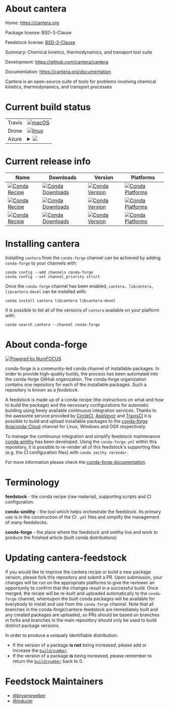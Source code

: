 About cantera
=============

Home: https://cantera.org

Package license: BSD-3-Clause

Feedstock license: [BSD-3-Clause](https://github.com/conda-forge/cantera-feedstock/blob/master/LICENSE.txt)

Summary: Chemical kinetics, thermodynamics, and transport tool suite

Development: https://github.com/cantera/cantera

Documentation: https://cantera.org/documentation

Cantera is an open-source suite of tools for problems involving chemical kinetics, thermodynamics, and transport processes

Current build status
====================


<table><tr>
    <td>Travis</td>
    <td>
      <a href="https://travis-ci.com/conda-forge/cantera-feedstock">
        <img alt="macOS" src="https://img.shields.io/travis/com/conda-forge/cantera-feedstock/master.svg?label=macOS">
      </a>
    </td>
  </tr><tr>
    <td>Drone</td>
    <td>
      <a href="https://cloud.drone.io/conda-forge/cantera-feedstock">
        <img alt="linux" src="https://img.shields.io/drone/build/conda-forge/cantera-feedstock/master.svg?label=Linux">
      </a>
    </td>
  </tr>
    
  <tr>
    <td>Azure</td>
    <td>
      <details>
        <summary>
          <a href="https://dev.azure.com/conda-forge/feedstock-builds/_build/latest?definitionId=11466&branchName=master">
            <img src="https://dev.azure.com/conda-forge/feedstock-builds/_apis/build/status/cantera-feedstock?branchName=master">
          </a>
        </summary>
        <table>
          <thead><tr><th>Variant</th><th>Status</th></tr></thead>
          <tbody><tr>
              <td>linux_64_numpy1.17python3.6.____cpython</td>
              <td>
                <a href="https://dev.azure.com/conda-forge/feedstock-builds/_build/latest?definitionId=11466&branchName=master">
                  <img src="https://dev.azure.com/conda-forge/feedstock-builds/_apis/build/status/cantera-feedstock?branchName=master&jobName=linux&configuration=linux_64_numpy1.17python3.6.____cpython" alt="variant">
                </a>
              </td>
            </tr><tr>
              <td>linux_64_numpy1.17python3.7.____cpython</td>
              <td>
                <a href="https://dev.azure.com/conda-forge/feedstock-builds/_build/latest?definitionId=11466&branchName=master">
                  <img src="https://dev.azure.com/conda-forge/feedstock-builds/_apis/build/status/cantera-feedstock?branchName=master&jobName=linux&configuration=linux_64_numpy1.17python3.7.____cpython" alt="variant">
                </a>
              </td>
            </tr><tr>
              <td>linux_64_numpy1.17python3.8.____cpython</td>
              <td>
                <a href="https://dev.azure.com/conda-forge/feedstock-builds/_build/latest?definitionId=11466&branchName=master">
                  <img src="https://dev.azure.com/conda-forge/feedstock-builds/_apis/build/status/cantera-feedstock?branchName=master&jobName=linux&configuration=linux_64_numpy1.17python3.8.____cpython" alt="variant">
                </a>
              </td>
            </tr><tr>
              <td>linux_64_numpy1.19python3.9.____cpython</td>
              <td>
                <a href="https://dev.azure.com/conda-forge/feedstock-builds/_build/latest?definitionId=11466&branchName=master">
                  <img src="https://dev.azure.com/conda-forge/feedstock-builds/_apis/build/status/cantera-feedstock?branchName=master&jobName=linux&configuration=linux_64_numpy1.19python3.9.____cpython" alt="variant">
                </a>
              </td>
            </tr><tr>
              <td>linux_aarch64_numpy1.17python3.6.____cpython</td>
              <td>
                <a href="https://dev.azure.com/conda-forge/feedstock-builds/_build/latest?definitionId=11466&branchName=master">
                  <img src="https://dev.azure.com/conda-forge/feedstock-builds/_apis/build/status/cantera-feedstock?branchName=master&jobName=linux&configuration=linux_aarch64_numpy1.17python3.6.____cpython" alt="variant">
                </a>
              </td>
            </tr><tr>
              <td>linux_aarch64_numpy1.17python3.7.____cpython</td>
              <td>
                <a href="https://dev.azure.com/conda-forge/feedstock-builds/_build/latest?definitionId=11466&branchName=master">
                  <img src="https://dev.azure.com/conda-forge/feedstock-builds/_apis/build/status/cantera-feedstock?branchName=master&jobName=linux&configuration=linux_aarch64_numpy1.17python3.7.____cpython" alt="variant">
                </a>
              </td>
            </tr><tr>
              <td>linux_aarch64_numpy1.17python3.8.____cpython</td>
              <td>
                <a href="https://dev.azure.com/conda-forge/feedstock-builds/_build/latest?definitionId=11466&branchName=master">
                  <img src="https://dev.azure.com/conda-forge/feedstock-builds/_apis/build/status/cantera-feedstock?branchName=master&jobName=linux&configuration=linux_aarch64_numpy1.17python3.8.____cpython" alt="variant">
                </a>
              </td>
            </tr><tr>
              <td>linux_aarch64_numpy1.19python3.9.____cpython</td>
              <td>
                <a href="https://dev.azure.com/conda-forge/feedstock-builds/_build/latest?definitionId=11466&branchName=master">
                  <img src="https://dev.azure.com/conda-forge/feedstock-builds/_apis/build/status/cantera-feedstock?branchName=master&jobName=linux&configuration=linux_aarch64_numpy1.19python3.9.____cpython" alt="variant">
                </a>
              </td>
            </tr><tr>
              <td>linux_ppc64le_numpy1.17python3.6.____cpython</td>
              <td>
                <a href="https://dev.azure.com/conda-forge/feedstock-builds/_build/latest?definitionId=11466&branchName=master">
                  <img src="https://dev.azure.com/conda-forge/feedstock-builds/_apis/build/status/cantera-feedstock?branchName=master&jobName=linux&configuration=linux_ppc64le_numpy1.17python3.6.____cpython" alt="variant">
                </a>
              </td>
            </tr><tr>
              <td>linux_ppc64le_numpy1.17python3.7.____cpython</td>
              <td>
                <a href="https://dev.azure.com/conda-forge/feedstock-builds/_build/latest?definitionId=11466&branchName=master">
                  <img src="https://dev.azure.com/conda-forge/feedstock-builds/_apis/build/status/cantera-feedstock?branchName=master&jobName=linux&configuration=linux_ppc64le_numpy1.17python3.7.____cpython" alt="variant">
                </a>
              </td>
            </tr><tr>
              <td>linux_ppc64le_numpy1.17python3.8.____cpython</td>
              <td>
                <a href="https://dev.azure.com/conda-forge/feedstock-builds/_build/latest?definitionId=11466&branchName=master">
                  <img src="https://dev.azure.com/conda-forge/feedstock-builds/_apis/build/status/cantera-feedstock?branchName=master&jobName=linux&configuration=linux_ppc64le_numpy1.17python3.8.____cpython" alt="variant">
                </a>
              </td>
            </tr><tr>
              <td>linux_ppc64le_numpy1.19python3.9.____cpython</td>
              <td>
                <a href="https://dev.azure.com/conda-forge/feedstock-builds/_build/latest?definitionId=11466&branchName=master">
                  <img src="https://dev.azure.com/conda-forge/feedstock-builds/_apis/build/status/cantera-feedstock?branchName=master&jobName=linux&configuration=linux_ppc64le_numpy1.19python3.9.____cpython" alt="variant">
                </a>
              </td>
            </tr><tr>
              <td>osx_64_numpy1.17python3.6.____cpython</td>
              <td>
                <a href="https://dev.azure.com/conda-forge/feedstock-builds/_build/latest?definitionId=11466&branchName=master">
                  <img src="https://dev.azure.com/conda-forge/feedstock-builds/_apis/build/status/cantera-feedstock?branchName=master&jobName=osx&configuration=osx_64_numpy1.17python3.6.____cpython" alt="variant">
                </a>
              </td>
            </tr><tr>
              <td>osx_64_numpy1.17python3.7.____cpython</td>
              <td>
                <a href="https://dev.azure.com/conda-forge/feedstock-builds/_build/latest?definitionId=11466&branchName=master">
                  <img src="https://dev.azure.com/conda-forge/feedstock-builds/_apis/build/status/cantera-feedstock?branchName=master&jobName=osx&configuration=osx_64_numpy1.17python3.7.____cpython" alt="variant">
                </a>
              </td>
            </tr><tr>
              <td>osx_64_numpy1.17python3.8.____cpython</td>
              <td>
                <a href="https://dev.azure.com/conda-forge/feedstock-builds/_build/latest?definitionId=11466&branchName=master">
                  <img src="https://dev.azure.com/conda-forge/feedstock-builds/_apis/build/status/cantera-feedstock?branchName=master&jobName=osx&configuration=osx_64_numpy1.17python3.8.____cpython" alt="variant">
                </a>
              </td>
            </tr><tr>
              <td>osx_64_numpy1.19python3.9.____cpython</td>
              <td>
                <a href="https://dev.azure.com/conda-forge/feedstock-builds/_build/latest?definitionId=11466&branchName=master">
                  <img src="https://dev.azure.com/conda-forge/feedstock-builds/_apis/build/status/cantera-feedstock?branchName=master&jobName=osx&configuration=osx_64_numpy1.19python3.9.____cpython" alt="variant">
                </a>
              </td>
            </tr><tr>
              <td>osx_arm64_python3.8.____cpython</td>
              <td>
                <a href="https://dev.azure.com/conda-forge/feedstock-builds/_build/latest?definitionId=11466&branchName=master">
                  <img src="https://dev.azure.com/conda-forge/feedstock-builds/_apis/build/status/cantera-feedstock?branchName=master&jobName=osx&configuration=osx_arm64_python3.8.____cpython" alt="variant">
                </a>
              </td>
            </tr><tr>
              <td>osx_arm64_python3.9.____cpython</td>
              <td>
                <a href="https://dev.azure.com/conda-forge/feedstock-builds/_build/latest?definitionId=11466&branchName=master">
                  <img src="https://dev.azure.com/conda-forge/feedstock-builds/_apis/build/status/cantera-feedstock?branchName=master&jobName=osx&configuration=osx_arm64_python3.9.____cpython" alt="variant">
                </a>
              </td>
            </tr>
          </tbody>
        </table>
      </details>
    </td>
  </tr>
</table>

Current release info
====================

| Name | Downloads | Version | Platforms |
| --- | --- | --- | --- |
| [![Conda Recipe](https://img.shields.io/badge/recipe-cantera-green.svg)](https://anaconda.org/conda-forge/cantera) | [![Conda Downloads](https://img.shields.io/conda/dn/conda-forge/cantera.svg)](https://anaconda.org/conda-forge/cantera) | [![Conda Version](https://img.shields.io/conda/vn/conda-forge/cantera.svg)](https://anaconda.org/conda-forge/cantera) | [![Conda Platforms](https://img.shields.io/conda/pn/conda-forge/cantera.svg)](https://anaconda.org/conda-forge/cantera) |
| [![Conda Recipe](https://img.shields.io/badge/recipe-libcantera-green.svg)](https://anaconda.org/conda-forge/libcantera) | [![Conda Downloads](https://img.shields.io/conda/dn/conda-forge/libcantera.svg)](https://anaconda.org/conda-forge/libcantera) | [![Conda Version](https://img.shields.io/conda/vn/conda-forge/libcantera.svg)](https://anaconda.org/conda-forge/libcantera) | [![Conda Platforms](https://img.shields.io/conda/pn/conda-forge/libcantera.svg)](https://anaconda.org/conda-forge/libcantera) |
| [![Conda Recipe](https://img.shields.io/badge/recipe-libcantera--devel-green.svg)](https://anaconda.org/conda-forge/libcantera-devel) | [![Conda Downloads](https://img.shields.io/conda/dn/conda-forge/libcantera-devel.svg)](https://anaconda.org/conda-forge/libcantera-devel) | [![Conda Version](https://img.shields.io/conda/vn/conda-forge/libcantera-devel.svg)](https://anaconda.org/conda-forge/libcantera-devel) | [![Conda Platforms](https://img.shields.io/conda/pn/conda-forge/libcantera-devel.svg)](https://anaconda.org/conda-forge/libcantera-devel) |

Installing cantera
==================

Installing `cantera` from the `conda-forge` channel can be achieved by adding `conda-forge` to your channels with:

```
conda config --add channels conda-forge
conda config --set channel_priority strict
```

Once the `conda-forge` channel has been enabled, `cantera, libcantera, libcantera-devel` can be installed with:

```
conda install cantera libcantera libcantera-devel
```

It is possible to list all of the versions of `cantera` available on your platform with:

```
conda search cantera --channel conda-forge
```


About conda-forge
=================

[![Powered by NumFOCUS](https://img.shields.io/badge/powered%20by-NumFOCUS-orange.svg?style=flat&colorA=E1523D&colorB=007D8A)](http://numfocus.org)

conda-forge is a community-led conda channel of installable packages.
In order to provide high-quality builds, the process has been automated into the
conda-forge GitHub organization. The conda-forge organization contains one repository
for each of the installable packages. Such a repository is known as a *feedstock*.

A feedstock is made up of a conda recipe (the instructions on what and how to build
the package) and the necessary configurations for automatic building using freely
available continuous integration services. Thanks to the awesome service provided by
[CircleCI](https://circleci.com/), [AppVeyor](https://www.appveyor.com/)
and [TravisCI](https://travis-ci.com/) it is possible to build and upload installable
packages to the [conda-forge](https://anaconda.org/conda-forge)
[Anaconda-Cloud](https://anaconda.org/) channel for Linux, Windows and OSX respectively.

To manage the continuous integration and simplify feedstock maintenance
[conda-smithy](https://github.com/conda-forge/conda-smithy) has been developed.
Using the ``conda-forge.yml`` within this repository, it is possible to re-render all of
this feedstock's supporting files (e.g. the CI configuration files) with ``conda smithy rerender``.

For more information please check the [conda-forge documentation](https://conda-forge.org/docs/).

Terminology
===========

**feedstock** - the conda recipe (raw material), supporting scripts and CI configuration.

**conda-smithy** - the tool which helps orchestrate the feedstock.
                   Its primary use is in the construction of the CI ``.yml`` files
                   and simplify the management of *many* feedstocks.

**conda-forge** - the place where the feedstock and smithy live and work to
                  produce the finished article (built conda distributions)


Updating cantera-feedstock
==========================

If you would like to improve the cantera recipe or build a new
package version, please fork this repository and submit a PR. Upon submission,
your changes will be run on the appropriate platforms to give the reviewer an
opportunity to confirm that the changes result in a successful build. Once
merged, the recipe will be re-built and uploaded automatically to the
`conda-forge` channel, whereupon the built conda packages will be available for
everybody to install and use from the `conda-forge` channel.
Note that all branches in the conda-forge/cantera-feedstock are
immediately built and any created packages are uploaded, so PRs should be based
on branches in forks and branches in the main repository should only be used to
build distinct package versions.

In order to produce a uniquely identifiable distribution:
 * If the version of a package **is not** being increased, please add or increase
   the [``build/number``](https://docs.conda.io/projects/conda-build/en/latest/resources/define-metadata.html#build-number-and-string).
 * If the version of a package **is** being increased, please remember to return
   the [``build/number``](https://docs.conda.io/projects/conda-build/en/latest/resources/define-metadata.html#build-number-and-string)
   back to 0.

Feedstock Maintainers
=====================

* [@bryanwweber](https://github.com/bryanwweber/)
* [@inducer](https://github.com/inducer/)

